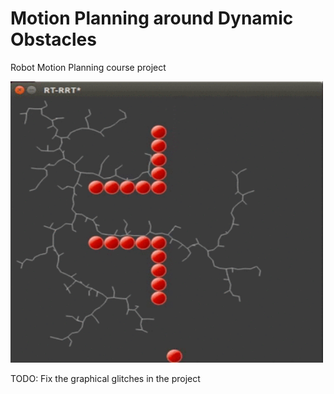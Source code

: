 # Motion Planning around Dynamic Obstacles

Robot Motion Planning course project

<img alt="" class="spinner" height="450" src="RRT.gif" width="500" />

TODO: Fix the graphical glitches in the project
